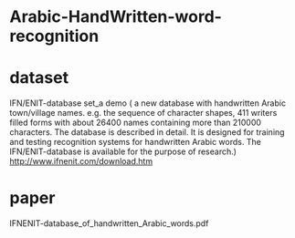 # Arabic-HandWritten-word-recognition


# dataset 

IFN/ENIT-database set_a demo ( a new database with handwritten Arabic
town/village names.  e.g. the sequence of
character shapes, 411 writers filled forms with about 26400 names containing more than 210000 characters. The database is described
in detail. It is designed for training and testing recognition systems for handwritten Arabic words. The IFN/ENIT-database is available for the purpose of research.)
http://www.ifnenit.com/download.htm

# paper 

IFNENIT-database_of_handwritten_Arabic_words.pdf




